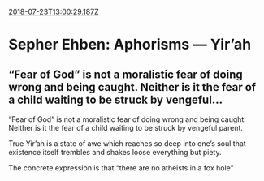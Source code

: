 [2018-07-23T13:00:29.187Z](https://medium.com//@jasonmedland/sepher-ehben-aphorisms-yirah-b7a67afc7994)
# Sepher Ehben: Aphorisms — Yir’ah
## “Fear of God” is not a moralistic fear of doing wrong and being caught. Neither is it the fear of a child waiting to be struck by vengeful…
“Fear of God” is not a moralistic fear of doing wrong and being caught. Neither is it the fear of a child waiting to be struck by vengeful parent.

True Yir’ah is a state of awe which reaches so deep into one’s soul that existence itself trembles and shakes loose everything but piety.

The concrete expression is that “there are no atheists in a fox hole”
